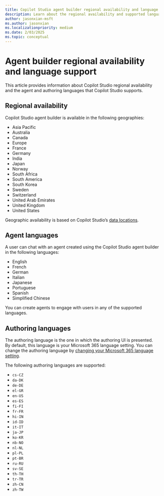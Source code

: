 ```yaml
---
title: Copilot Studio agent builder regional availability and language support
description: Learn about the regional availability and supported languages for Copilot Studio agent builder.
author: jasonxian-msft
ms.author: jasonxian
ms.localizationpriority: medium
ms.date: 2/03/2025
ms.topic: conceptual
---
```


# Agent builder regional availability and language support

This article provides information about Copilot Studio regional availability and the agent and authoring languages that Copilot Studio supports.

## Regional availability

Copilot Studio agent builder is available in the following geographies:

- Asia Pacific
- Australia
- Canada
- Europe
- France
- Germany
- India
- Japan
- Norway
- South Africa
- South America
- South Korea
- Sweden
- Switzerland
- United Arab Emirates
- United Kingdom
- United States

Geographic availability is based on Copilot Studio’s [data locations](/microsoft-copilot-studio/data-location).

## Agent languages

A user can chat with an agent created using the Copilot Studio agent builder in the following languages:

- English
- French
- German
- Italian
- Japanese
- Portuguese
- Spanish
- Simplified Chinese

You can create agents to engage with users in any of the supported languages.

## Authoring languages

The authoring language is the one in which the authoring UI is presented. By default, this language is your Microsoft 365 language setting. You can change the authoring language by [changing your Microsoft 365 language setting](https://support.microsoft.com/topic/change-your-display-language-and-time-zone-in-microsoft-365-for-business-6f238bff-5252-441e-b32b-655d5d85d15b).

The following authoring languages are supported:

- `cs-CZ`
- `da-DK`
- `de-DE`
- `el-GR`
- `en-US`
- `es-ES`
- `fi-FI`
- `fr-FR`
- `hi-IN`
- `id-ID`
- `it-IT`
- `ja-JP`
- `ko-KR`
- `nb-NO`
- `nl-NL`
- `pl-PL`
- `pt-BR`
- `ru-RU`
- `sv-SE`
- `th-TH`
- `tr-TR`
- `zh-CN`
- `zh-TW`
